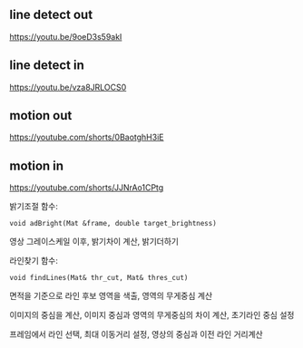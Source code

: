 ## line detect out

https://youtu.be/9oeD3s59akI

## line detect in

https://youtu.be/vza8JRLOCS0

## motion out

https://youtube.com/shorts/0BaotghH3iE

## motion in

https://youtube.com/shorts/JJNrAo1CPtg

밝기조절 함수:

    void adBright(Mat &frame, double target_brightness)

영상 그레이스케일 이후, 밝기차이 계산, 밝기더하기

라인찾기 함수:

    void findLines(Mat& thr_cut, Mat& thres_cut)

면적을 기준으로 라인 후보 영역을 색출, 영역의 무게중심 계산

이미지의 중심을 계산, 이미지 중심과 영역의 무게중심의 차이 계산, 초기라인 중심 설정

프레임에서 라인 선택, 최대 이동거리 설정, 영상의 중심과 이전 라인 거리계산 
